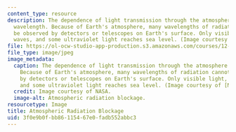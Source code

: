 ```yaml
---
content_type: resource
description: The dependence of light transmission through the atmosphere on light
  wavelength. Because of Earth's atmosphere, many wavelengths of radiation cannot
  be observed by detectors or telescopes on Earth's surface. Only visible light, radio
  waves, and some ultraviolet light reaches sea level. (Image courtesy of NASA.)
file: https://ol-ocw-studio-app-production.s3.amazonaws.com/courses/12-815-atmospheric-radiation-fall-2008/3f0e9b0fbb86115467e0fadb552abbc3_12-815f08.jpg
file_type: image/jpeg
image_metadata:
  caption: The dependence of light transmission through the atmosphere on light wavelength.
    Because of Earth's atmosphere, many wavelengths of radiation cannot be observed
    by detectors or telescopes on Earth's surface. Only visible light, radio waves,
    and some ultraviolet light reaches sea level. (Image courtesy of [NASA](http://www.nasa.gov/).)
  credit: Image courtesy of NASA.
  image-alt: Atmospheric radiation blockage.
resourcetype: Image
title: Atmospheric Radiation Blockage
uid: 3f0e9b0f-bb86-1154-67e0-fadb552abbc3
---
```

